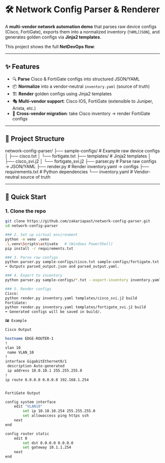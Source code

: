 # 🛠️ Network Config Parser & Renderer

A **multi-vendor network automation demo** that parses raw device configs (Cisco, FortiGate), exports them into a normalized inventory (`YAML`/`JSON`), and generates golden configs via **Jinja2 templates**.

This project shows the full **NetDevOps flow**:


---

## ✨ Features
- 🔍 **Parse** Cisco & FortiGate configs into structured JSON/YAML
- 📦 **Normalize** into a vendor-neutral `inventory.yaml` (source of truth)
- 🏗️ **Render** golden configs using Jinja2 templates
- 🎭 **Multi-vendor support**: Cisco IOS, FortiGate (extensible to Juniper, Arista, etc.)
- 🔄 **Cross-vendor migration**: take Cisco inventory → render FortiGate configs

---

## 📂 Project Structure
network-config-parser/
├── sample-configs/ # Example raw device configs
│ ├── cisco.txt
│ └── fortigate.txt
├── templates/ # Jinja2 templates
│ ├── cisco_svi.j2
│ └── fortigate_svi.j2
├── parser.py # Parse raw configs → JSON/YAML
├── render.py # Render inventory.yaml → configs
├── requirements.txt # Python dependencies
└── inventory.yaml # Vendor-neutral source of truth

---

## 🚀 Quick Start

### 1. Clone the repo
```bash
git clone https://github.com/zakariapast/network-config-parser.git
cd network-config-parser

### 2. Set up virtual environment
python -m venv .venv
.\.venv\Scripts\activate   # (Windows PowerShell)
pip install -r requirements.txt

### 3. Parse raw configs
python parser.py sample-configs/cisco.txt sample-configs/fortigate.txt --yaml
➡️ Outputs parsed_output.json and parsed_output.yaml.

### 4. Export to inventory
python parser.py sample-configs/*.txt --export-inventory inventory.yaml

### 5. Render configs
Cisco:
python render.py inventory.yaml templates/cisco_svi.j2 build
FortiGate:
python render.py inventory.yaml templates/fortigate_svi.j2 build
➡️ Generated configs will be saved in build/.

🖼️ Example

Cisco Output

hostname EDGE-ROUTER-1
!
vlan 10
 name VLAN_10
!
interface GigabitEthernet0/1
 description Auto-generated
 ip address 10.0.10.1 255.255.255.0
!
ip route 0.0.0.0 0.0.0.0 192.168.1.254


FortiGate Output

config system interface
    edit "VLAN10"
        set ip 10.10.10.254 255.255.255.0
        set allowaccess ping https ssh
    next
end

config router static
    edit 0
        set dst 0.0.0.0 0.0.0.0
        set gateway 10.1.1.254
    next
end

